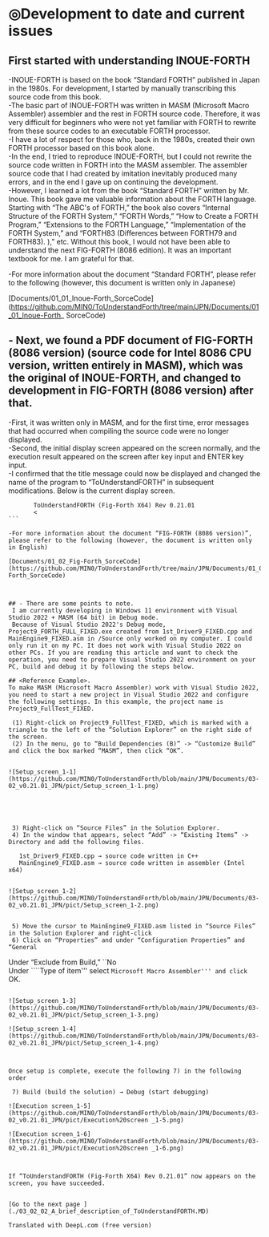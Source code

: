 # ◎Development to date and current issues  

## First started with understanding INOUE-FORTH  
-INOUE-FORTH is based on the book “Standard FORTH” published in Japan in the 1980s. For development, I started by manually transcribing this source code from this book.  
-The basic part of INOUE-FORTH was written in MASM (Microsoft Macro Assembler) assembler and the rest in FORTH source code. Therefore, it was very difficult for beginners who were not yet familiar with FORTH to rewrite from these source codes to an executable FORTH processor.    
-I have a lot of respect for those who, back in the 1980s, created their own FORTH processor based on this book alone.  
-In the end, I tried to reproduce INOUE-FORTH, but I could not rewrite the source code written in FORTH into the MASM assembler. The assembler source code that I had created by imitation inevitably produced many errors, and in the end I gave up on continuing the development.  
-However, I learned a lot from the book “Standard FORTH” written by Mr. Inoue. This book gave me valuable information about the FORTH language. Starting with “The ABC's of FORTH,” the book also covers “Internal Structure of the FORTH System,” “FORTH Words,” “How to Create a FORTH Program,” “Extensions to the FORTH Language,” “Implementation of the FORTH System,” and “FORTH83 (Differences between FORTH79 and FORTH83). ),” etc. Without this book, I would not have been able to understand the next FIG-FORTH (8086 edition). It was an important textbook for me. I am grateful for that.  
  
-For more information about the document “Standard FORTH”, please refer to the following (however, this document is written only in Japanese)  
    
[Documents/01_01_Inoue-Forth_SorceCode](https://github.com/MIN0/ToUnderstandForth/tree/main/JPN/Documents/01_01_Inoue-Forth_ SorceCode)
  
## - Next, we found a PDF document of FIG-FORTH (8086 version) (source code for Intel 8086 CPU version, written entirely in MASM), which was the original of INOUE-FORTH, and changed to development in FIG-FORTH (8086 version) after that.  
  
-First, it was written only in MASM, and for the first time, error messages that had occurred when compiling the source code were no longer displayed.  
-Second, the initial display screen appeared on the screen normally, and the execution result appeared on the screen after key input and ENTER key input.  
-I confirmed that the title message could now be displayed and changed the name of the program to “ToUnderstandFORTH” in subsequent modifications. Below is the current display screen.  
  
````  
       ToUnderstandFORTH (Fig-Forth X64) Rev 0.21.01  
       <  
```  
  
-For more information about the document “FIG-FORTH (8086 version)”, please refer to the following (however, the document is written only in English)  
  
[Documents/01_02_Fig-Forth_SorceCode](https://github.com/MIN0/ToUnderstandForth/tree/main/JPN/Documents/01_02_Fig-Forth_SorceCode) 
  
  
  
## - There are some points to note. 
 I am currently developing in Windows 11 environment with Visual Studio 2022 + MASM (64 bit) in Debug mode.  
 Because of Visual Studio 2022's Debug mode, Project9_FORTH_FULL_FIXED.exe created from 1st_Driver9_FIXED.cpp and MainEngine9_FIXED.asm in /Source only worked on my computer. I could only run it on my PC. It does not work with Visual Studio 2022 on other PCs. If you are reading this article and want to check the operation, you need to prepare Visual Studio 2022 environment on your PC, build and debug it by following the steps below.  
  
## <Reference Example>.  
To make MASM (Microsoft Macro Assembler) work with Visual Studio 2022, you need to start a new project in Visual Studio 2022 and configure the following settings. In this example, the project name is Project9_FullTest_FIXED.  
  
 (1) Right-click on Project9_FullTest_FIXED, which is marked with a triangle to the left of the “Solution Explorer” on the right side of the screen.  
 (2) In the menu, go to “Build Dependencies (B)” -> “Customize Build” and click the box marked “MASM”, then click “OK”.  
  
  
![Setup_screen_1-1](https://github.com/MIN0/ToUnderstandForth/blob/main/JPN/Documents/03-02_v0.21.01_JPN/pict/Setup_screen_1-1.png)




  
 3) Right-click on “Source Files” in the Solution Explorer.  
 4) In the window that appears, select “Add” -> “Existing Items” -> Directory and add the following files.  
````  
       1st_Driver9_FIXED.cpp → source code written in C++  
       MainEngine9_FIXED.asm → source code written in assembler (Intel x64)  
```  
  
![Setup_screen_1-2](https://github.com/MIN0/ToUnderstandForth/blob/main/JPN/Documents/03-02_v0.21.01_JPN/pict/Setup_screen_1-2.png)


 5) Move the cursor to MainEngine9_FIXED.asm listed in “Source Files” in the Solution Explorer and right-click 
 6) Click on “Properties” and under “Configuration Properties” and “General  
````  
 Under “Exclude from Build,” ``No  
 Under ````Type of item''' select ```Microsoft Macro Assembler''' and click ```OK.  
````  
  
![Setup_screen_1-3](https://github.com/MIN0/ToUnderstandForth/blob/main/JPN/Documents/03-02_v0.21.01_JPN/pict/Setup_screen_1-3.png)  
  
![Setup_screen_1-4](https://github.com/MIN0/ToUnderstandForth/blob/main/JPN/Documents/03-02_v0.21.01_JPN/pict/Setup_screen_1-4.png)  


  
Once setup is complete, execute the following 7) in the following order  
  
 7) Build (build the solution) → Debug (start debugging)  
  
![Execution screen_1-5](https://github.com/MIN0/ToUnderstandForth/blob/main/JPN/Documents/03-02_v0.21.01_JPN/pict/Execution%20screen _1-5.png)  
  
![Execution screen_1-6](https://github.com/MIN0/ToUnderstandForth/blob/main/JPN/Documents/03-02_v0.21.01_JPN/pict/Execution%20screen _1-6.png)  

  
  
If “ToUnderstandFORTH (Fig-Forth X64) Rev 0.21.01” now appears on the screen, you have succeeded.  
  
  
[Go to the next page ](./03_02_02_A_brief_description_of_ToUnderstandFORTH.MD)  

Translated with DeepL.com (free version)
